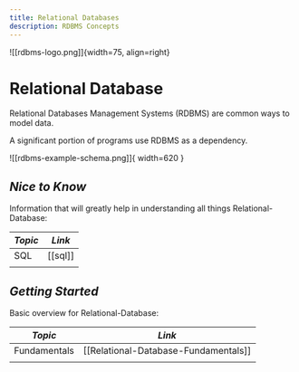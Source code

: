 ```yaml
---
title: Relational Databases
description: RDBMS Concepts
---
```


![[rdbms-logo.png]]{width=75, align=right}
<!---- Image: Logo, Width 75 --------->

# Relational Database
<!-- What? --------------------------->
Relational Databases Management Systems (RDBMS) are common ways to model data.

<!-- Why Should People Care? --------->
A significant portion of programs use RDBMS as a dependency.

<!---- Image: Screenshot, Width 520 -->

![[rdbms-example-schema.png]]{ width=620 }

<!-- How Does It Fit Into Process?  -->

<!---- Image: Diagram, Width 720 ----->



<!----------------------------------------------------------------------------->

## ***Nice to Know***
Information that will greatly help in understanding all things Relational-Database:

| *Topic*                         | *Link*                                      |
| ------------------------------- | -------------------------------------       |
| SQL                             | [[sql]]                         |
|                                 |                                             |

<!----------------------------------------------------------------------------->

## ***Getting Started***
Basic overview for Relational-Database:

| *Topic*                         | *Link*                                     |
| ------------------------------- | ------------------------------------------ |
| Fundamentals                    | [[Relational-Database-Fundamentals]]       |
|                                 |                                            |

<!-- ## ***Deep Dive***
Specific information once fundamentals are understood:

| *Topic*                         | *Link*                                     |
| ------------------------------- | ------------------------------------------ |
| Common Terms & Definitions      | [[Relational-Database-Glossary]]                 |
| In Memory Encryption            | [[Relational-Database-In-Memory-Encryption]]     |
|                                 |                                            | -->

<!----------------------------------------------------------------------------->

<!-- ## ***Implementations***
Examples of *Relational-Database* in real world use.

| *Topic*                         | *Link*                                     |
| ------------------------------- | ------------------------------------------ |
| .NET                            | [[.NET]]                                   |
| Python                          | [[Python]]                                 |
|                                 |                                            | -->

<!----------------------------------------------------------------------------->

<!-- ## ***Common Questions***
Questions you may have:

| *Question*                           | *Answer*                              |
| ------------------------------------ | ------------------------------------- |
|                                      | [Answer](#inline-answer-1)            |
|                                      |                                       | -->

<!-- ## **Inline Answer 1** -->

<!----------------------------------------------------------------------------->

<!-- ## ***Related***
Topics related to Relational-Database:

| *Topic & Link*                       | *Why*                                 |
| ------------------------------------ | ------------------------------------- |
| [[Business-Analysis]]                | Business Analysis                     |
| [[SDLC]]                             | Software Development Life Cycle       |
|                                      |                                       | -->

<!----------------------------------------------------------------------------->
